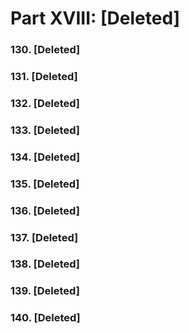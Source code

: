 # Part XVIII: \[Deleted]

### 130. \[Deleted]

### 131. \[Deleted]

### 132. \[Deleted]

### 133. \[Deleted]

### 134. \[Deleted]

### 135. \[Deleted]

### 136. \[Deleted]

### 137. \[Deleted]

### 138. \[Deleted]

### 139. \[Deleted]

### 140. \[Deleted]
